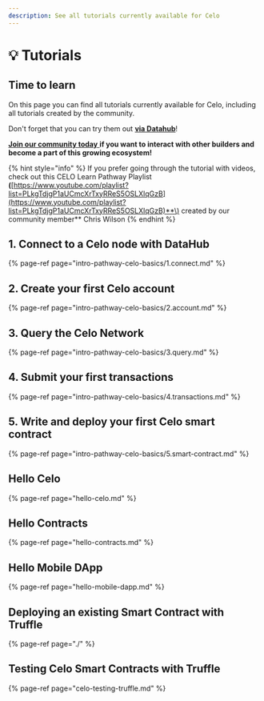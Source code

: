 ```yaml
---
description: See all tutorials currently available for Celo
---
```


# 💡 Tutorials

## Time to learn

On this page you can find all tutorials currently available for Celo, including all tutorials created by the community.

Don't forget that you can try them out [**via Datahub**](https://datahub.figment.io/sign_up?service=celo)!

[**Join our community today** ](https://discord.gg/fszyM7K)**if you want to interact with other builders and become a part of this growing ecosystem!**

{% hint style="info" %}
If you prefer going through the tutorial with videos, check out this CELO Learn Pathway Playlist **\(**[https://www.youtube.com/playlist?list=PLkgTdjgP1aUCmcXrTxyRReS5OSLXlqGzB](https://www.youtube.com/playlist?list=PLkgTdjgP1aUCmcXrTxyRReS5OSLXlqGzB)**\) created by our community member** Chris Wilson
{% endhint %}

## 1. Connect to a Celo node with DataHub

{% page-ref page="intro-pathway-celo-basics/1.connect.md" %}

## 2. Create your first Celo account

{% page-ref page="intro-pathway-celo-basics/2.account.md" %}

## 3. Query the Celo Network

{% page-ref page="intro-pathway-celo-basics/3.query.md" %}

## 4. Submit your first transactions

{% page-ref page="intro-pathway-celo-basics/4.transactions.md" %}

## 5. Write and deploy your first Celo smart contract

{% page-ref page="intro-pathway-celo-basics/5.smart-contract.md" %}

## Hello Celo

{% page-ref page="hello-celo.md" %}

## Hello Contracts

{% page-ref page="hello-contracts.md" %}

## Hello Mobile DApp

{% page-ref page="hello-mobile-dapp.md" %}

## Deploying an existing Smart Contract with Truffle

{% page-ref page="./" %}

## Testing Celo Smart Contracts with Truffle

{% page-ref page="celo-testing-truffle.md" %}
